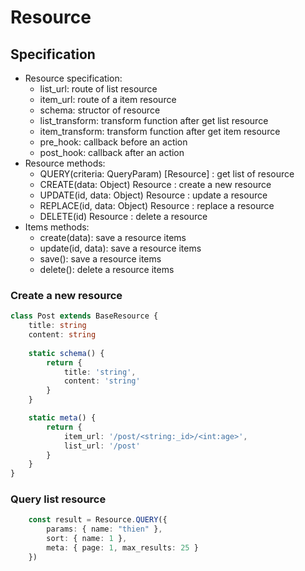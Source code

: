 # Resource

## Specification
- Resource specification:
    - list_url: route of list resource
    - item_url: route of a item resource
    - schema: structor of resource
    - list_transform: transform function after get list resource
    - item_transform: transform function after get item resource
    - pre_hook: callback before an action
    - post_hook: callback after an action
- Resource methods:
    - QUERY(criteria: QueryParam) [Resource] : get list of resource
    - CREATE(data: Object) Resource : create a new resource
    - UPDATE(id, data: Object) Resource : update a resource
    - REPLACE(id, data: Object) Resource : replace a resource
    - DELETE(id) Resource : delete a resource
- Items methods:
    - create(data): save a resource items
    - update(id, data): save a resource items
    - save(): save a resource items
    - delete(): delete a resource items

### Create a new resource

```ts
class Post extends BaseResource {
    title: string
    content: string
    
    static schema() {
        return {
            title: 'string',
            content: 'string'
        }
    }

    static meta() {
        return {
            item_url: '/post/<string:_id>/<int:age>',
            list_url: '/post'
        }
    }
}
```

### Query list resource

```ts
    const result = Resource.QUERY({
        params: { name: "thien" },
        sort: { name: 1 },
        meta: { page: 1, max_results: 25 }
    })
```